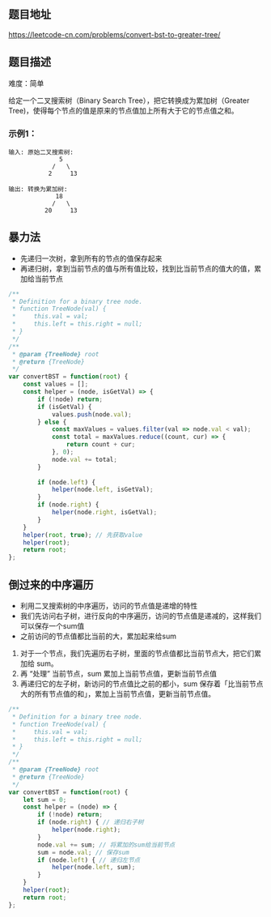## 题目地址

https://leetcode-cn.com/problems/convert-bst-to-greater-tree/

## 题目描述

难度：简单

给定一个二叉搜索树（Binary Search Tree），把它转换成为累加树（Greater Tree)，使得每个节点的值是原来的节点值加上所有大于它的节点值之和。

### 示例1：

```
输入: 原始二叉搜索树:
              5
            /   \
           2     13

输出: 转换为累加树:
             18
            /   \
          20     13
```

## 暴力法

- 先递归一次树，拿到所有的节点的值保存起来
- 再递归树，拿到当前节点的值与所有值比较，找到比当前节点的值大的值，累加给当前节点

```js
/**
 * Definition for a binary tree node.
 * function TreeNode(val) {
 *     this.val = val;
 *     this.left = this.right = null;
 * }
 */
/**
 * @param {TreeNode} root
 * @return {TreeNode}
 */
var convertBST = function(root) {
    const values = [];
    const helper = (node, isGetVal) => {
        if (!node) return;
        if (isGetVal) {
            values.push(node.val);
        } else {
            const maxValues = values.filter(val => node.val < val);
            const total = maxValues.reduce((count, cur) => {
                return count + cur;
            }, 0);
            node.val += total;
        }
        
        if (node.left) {
            helper(node.left, isGetVal);
        }
        if (node.right) {
            helper(node.right, isGetVal);
        }
    }
    helper(root, true); // 先获取value
    helper(root);
    return root;
};
```

## 倒过来的中序遍历

- 利用二叉搜索树的中序遍历，访问的节点值是递增的特性
- 我们先访问右子树，进行反向的中序遍历，访问的节点值是递减的，这样我们可以保存一个sum值
- 之前访问的节点值都比当前的大，累加起来给sum
1. 对于一个节点，我们先遍历右子树，里面的节点值都比当前节点大，把它们累加给 sum。
2. 再 “处理” 当前节点，sum 累加上当前节点值，更新当前节点值
3. 再递归它的左子树，新访问的节点值比之前的都小，sum 保存着「比当前节点大的所有节点值的和」，累加上当前节点值，更新当前节点值。

```js
/**
 * Definition for a binary tree node.
 * function TreeNode(val) {
 *     this.val = val;
 *     this.left = this.right = null;
 * }
 */
/**
 * @param {TreeNode} root
 * @return {TreeNode}
 */
var convertBST = function(root) {
    let sum = 0;
    const helper = (node) => {
        if (!node) return;
        if (node.right) { // 递归右子树
            helper(node.right);
        }
        node.val += sum; // 将累加的sum给当前节点
        sum = node.val; // 保存sum
        if (node.left) { // 递归左节点
            helper(node.left, sum);
        }
    }
    helper(root);
    return root;
};
```

